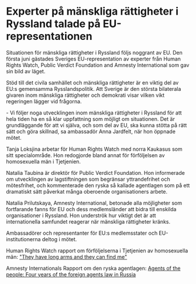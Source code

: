 # Experter på mänskliga rättigheter i Ryssland talade på EU-representationen

Situationen för mänskliga rättigheter i Ryssland följs noggrant av EU. Den första juni gästades Sveriges EU-representation av experter från Human Rights Watch, Public Verdict Foundation and Amnesty International som gav sin bild av läget.

Stöd till det civila samhället och mänskliga rättigheter är en viktig del av EU:s gemensamma Rysslandspolitik. Att Sverige är den största bilaterala givaren inom mänskliga rättigheter och demokrati visar vilken vikt regeringen lägger vid frågorna.

- Vi följer noga utvecklingen inom mänskliga rättigheter i Ryssland för att hela tiden ha en så klar uppfattning som möjligt om situationen. Det är grundläggande för att vi själva, och som del av EU, ska kunna stötta på rätt sätt och göra skillnad, sa ambassadör Anna Jardfelt, när hon öppnade mötet.

Tanja Loksjina arbetar för Human Rights Watch med norra Kaukasus som sitt specialområde. Hon redogjorde bland annat för förföljelsen av homosexuella män i Tjetjenien.

Natalia Taubina är direktör för Public Verdict Foundation. Hon informerade om utvecklingen av lagstiftningen som begränsar yttrandefrihet och mötesfrihet, och kommenterade den ryska så kallade agentlagen som på ett dramatiskt sätt påverkat många oberoende organisationers arbete.

Natalia Prilutskaya, Amnesty International, betonade alla möjligheter som fortfarande fanns för EU och dess medlemsländer att bidra till enskilda organisationer i Ryssland. Hon underströk hur viktigt det är att internationella samfundet reagerar när mänskliga rättigheter kränks.

Ambassadörer och representanter för EU:s medlemsstater och EU-institutionerna deltog i mötet.

Human Rights Watch rapport om förföljelserna i Tjetjenien av homosexuella män:
["They have long arms and they can find me"](https://www.hrw.org/report/2017/05/26/they-have-long-arms-and-they-can-find-me/anti-gay-purge-local-authorities-russias)

Amnesty Internationals Rapport om den ryska agentlagen:
[Agents of the people: Four years of the foreign agents law in Russia](https://www.amnestyusa.org/reports/agents-of-the-people-four-years-of-foreign-agents-law-in-russia/)
